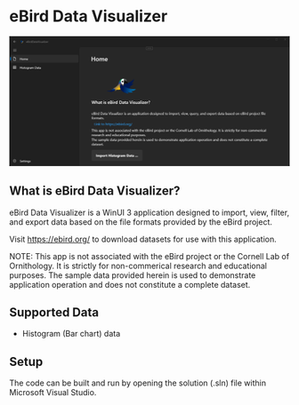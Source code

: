 # eBird Data Visualizer

![eBird Data Visualizer screenshot](/media/eBird-Data-Visualizer.png "eBird Data Visualizer screenshot")

## What is eBird Data Visualizer?

eBird Data Visualizer is a WinUI 3 application designed to import, view, filter, and export data based on the file formats provided by the eBird project.

Visit https://ebird.org/ to download datasets for use with this application.

NOTE: This app is not associated with the eBird project or the Cornell Lab of Ornithology. It is strictly for non-commerical research and educational purposes. The sample data provided herein is used to demonstrate application operation and does not constitute a complete dataset.

## Supported Data

- Histogram (Bar chart) data

## Setup

The code can be built and run by opening the solution (.sln) file within Microsoft Visual Studio.
